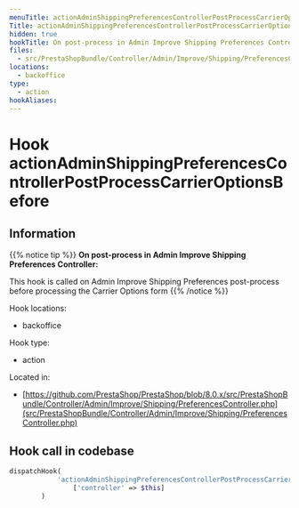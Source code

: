 ```yaml
---
menuTitle: actionAdminShippingPreferencesControllerPostProcessCarrierOptionsBefore
Title: actionAdminShippingPreferencesControllerPostProcessCarrierOptionsBefore
hidden: true
hookTitle: On post-process in Admin Improve Shipping Preferences Controller
files:
  - src/PrestaShopBundle/Controller/Admin/Improve/Shipping/PreferencesController.php
locations:
  - backoffice
type:
  - action
hookAliases:
---
```


# Hook actionAdminShippingPreferencesControllerPostProcessCarrierOptionsBefore

## Information

{{% notice tip %}}
**On post-process in Admin Improve Shipping Preferences Controller:** 

This hook is called on Admin Improve Shipping Preferences post-process before processing the Carrier Options form
{{% /notice %}}

Hook locations: 
  - backoffice

Hook type: 
  - action

Located in: 
  - [https://github.com/PrestaShop/PrestaShop/blob/8.0.x/src/PrestaShopBundle/Controller/Admin/Improve/Shipping/PreferencesController.php](src/PrestaShopBundle/Controller/Admin/Improve/Shipping/PreferencesController.php)

## Hook call in codebase

```php
dispatchHook(
            'actionAdminShippingPreferencesControllerPostProcessCarrierOptionsBefore',
                ['controller' => $this]
        )
```